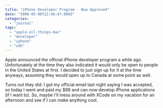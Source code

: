 ```yaml
---
title: "iPhone Developer Program - Now Approved"
date: "2008-05-08T22:46:47.000Z"
categories: 
  - "journal"
tags: 
  - "apple-all-things-mac"
  - "developer"
  - "iphone"
  - "sdk"
---
```


Apple announced the official iPhone developer program a while ago. Unfortunately at the time they also indicated it would only be open to people in the United States at first. I decided to just sign up for it at the time anyways, assuming they would open up to Canada at some point as well.

Turns out they did. I got my official email last night saying I was accepted, so today I went and paid my $99 and can now develop iPhone applications (if I want to). So, maybe I'll mess around with XCode on my vacation for an afternoon and see if I can make anything cool.

